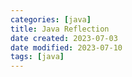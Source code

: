 ```yaml
---
categories: [java]
title: Java Reflection
date created: 2023-07-03
date modified: 2023-07-10
tags: [java]
---
```

